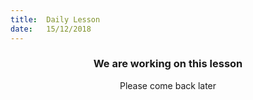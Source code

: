 ```yaml
---
title:  Daily Lesson
date:   15/12/2018
---
```


### <center>We are working on this lesson</center>
<center>Please come back later</center>